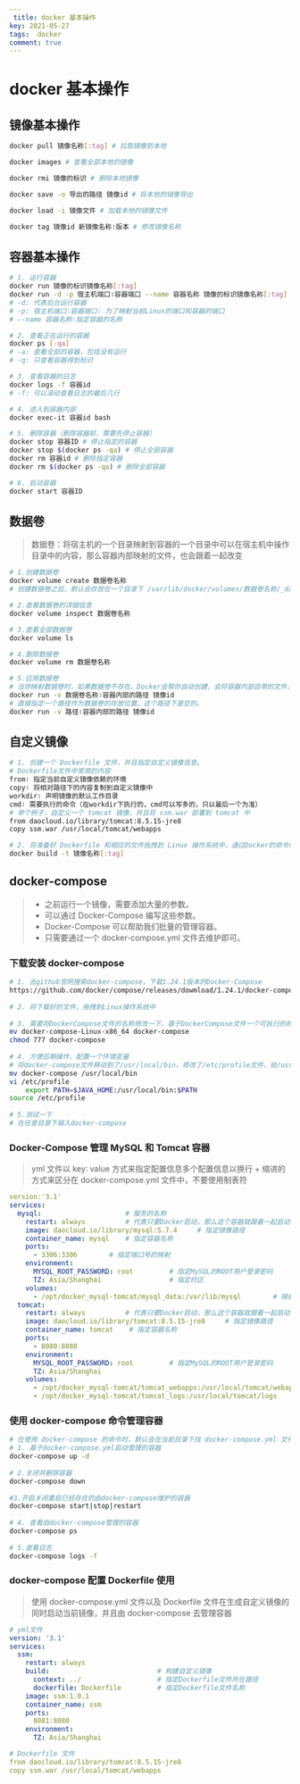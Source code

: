 ```yaml
---
 title: docker 基本操作
key: 2021-05-27
tags:  docker
comment: true
---
```


# docker 基本操作

## 镜像基本操作

```sh
docker pull 镜像名称[:tag] # 拉取镜像到本地

docker images # 查看全部本地的镜像

docker rmi 镜像的标识 # 删除本地镜像

docker save -o 导出的路径 镜像id # 将本地的镜像导出

docker load -i 镜像文件 # 加载本地的镜像文件

docker tag 镜像id 新镜像名称∶版本 # 修改镜像名称
```

## 容器基本操作

```sh
# 1. 运行容器
docker run 镜像的标识镜像名称[:tag] 
docker run -d -p 宿主机端口∶容器端口 --name 容器名称 镜像的标识镜像名称[:tag]
# -d: 代表后台运行容器
# -p: 宿主机端口∶容器端口∶ 为了映射当前Linux的端口和容器的端口
# --name 容器名称∶指定容器的名称

# 2. 查看正在运行的容器 
docker ps [-qa]
# -a: 查看全部的容器，包括没有运行
# -q: 只查看容器得到标识

# 3. 查看容器的日志 
docker logs -f 容器id
# -f: 可以滚动查看日志的最后几行

# 4. 进入到容器内部 
docker exec-it 容器id bash

# 5. 删除容器（删除容器前，需要先停止容器）
docker stop 容器ID # 停止指定的容器
docker stop $(docker ps -qa) # 停止全部容器
docker rm 容器id # 删除指定容器
docker rm $(docker ps -qa) # 删除全部容器

# 6. 启动容器
docker start 容器ID
```

## 数据卷

> 数据卷：将宿主机的一个目录映射到容器的一个目录中可以在宿主机中操作目录中的内容，那么容器内部映射的文件，也会跟着一起改变



```sh
# 1.创建数据卷
docker volume create 数据卷名称
# 创建数据卷之后，默认会存放在一个目录下 /var/lib/docker/volumes/数据卷名称/_data

# 2.查看数据卷的详细信息 
docker volume inspect 数据卷名称

# 3.查看全部数据卷 
docker volume ls

# 4.删除数据卷 
docker volume rm 数据卷名称

# 5.应用数据卷
# 当你映射数据卷时，如果数据卷不存在。Docker会帮你自动创建，会将容器内部自带的文件，存储在默认的存放路径中。 
docker run -v 数据卷名称∶容器内部的路径 镜像id
# 直接指定一个路径作为数据卷的存放位置。这个路径下是空的。 
docker run -v 路径∶容器内部的路径 镜像id
```

## 自定义镜像

```sh
# 1. 创建一个 Dockerfile 文件，并且指定自定义镜像信息。
# Dockerfile文件中常用的内容 
from∶ 指定当前自定义镜像依赖的环境
copy∶ 将相对路径下的内容复制到自定义镜像中
workdir∶ 声明镜像的默认工作目录
cmd∶ 需要执行的命令（在workdir下执行的，cmd可以写多的，只以最后一个为准）
# 举个例子，自定义一个 tomcat 镜像，并且将 ssm.war 部署到 tomcat 中 
from daocloud.io/library/tomcat:8.5.15-jre8 
copy ssm.war /usr/local/tomcat/webapps

# 2. 将准备好 Dockerfile 和相应的文件拖拽到 Linux 操作系统中，通过Docker的命令制作镜像
docker build -t 镜像名称[:tag]
```

## docker-compose

> - 之前运行一个镜像，需要添加大量的参数。
> - 可以通过 Docker-Compose 编写这些参数。
> - Docker-Compose 可以帮助我们批量的管理容器。
> - 只需要通过一个 docker-compose.yml 文件去维护即可。

### 下载安装 docker-compose

```sh
# 1. 去github官网搜索docker-compose，下载1.24.1版本的Docker-Compose
https://github.com/docker/compose/releases/dowmload/1.24.1/docker-compose-Linux-x86_64
 
# 2. 将下载好的文件，拖拽到Linux操作系统中
 
# 3. 需要将DockerCompose文件的名称修改一下，基于DockerCompose文件一个可执行的权限 
mv docker-compose-Linux-x86_64 docker-compose 
chmod 777 docker-compose
 
# 4. 方便后期操作，配置一个环境变量
# 将docker-compose文件移动到了/usr/local/bin，修改了/etc/profile文件，给/usr/local/bin配置到了PATH中 
mv docker-compose /usr/local/bin 
vi /etc/profile
    export PATH=$JAVA_HOME:/usr/local/bin:$PATH 
source /etc/profile
 
# 5.测试一下
# 在任意目录下输入docker-compose
```

### Docker-Compose 管理 MySQL 和 Tomcat 容器

> yml 文件以 key∶ value 方式来指定配置信息多个配置信息以换行 + 缩进的方式来区分在 docker-compose.yml 文件中，不要使用制表符

```yaml
version:'3.1'
services:
  mysql:                     # 服务的名称
    restart: always          # 代表只要Docker启动，那么这个容器就跟着一起启动
    image: daocloud.io/library/mysql:5.7.4     # 指定镜像路径
    container_name: mysql    # 指定容器名称
    ports:
      - 3306:3306        # 指定端口号的映射
    environment:
      MYSQL_ROOT_PASSWORD: root         # 指定MySQL的ROOT用户登录密码
      TZ: Asia/Shanghai                 # 指定时区
    volumes:
      - /opt/docker_mysql-tomcat/mysql_data:/var/lib/mysql        # 映射数据卷
  tomcat:
    restart: always          # 代表只要Docker启动，那么这个容器就跟着一起启动
    image: daocloud.io/library/tomcat:8.5.15-jre8     # 指定镜像路径
    container_name: tomcat    # 指定容器名称
    ports:
      - 8080:8080       
    environment:
      MYSQL_ROOT_PASSWORD: root         # 指定MySQL的ROOT用户登录密码
      TZ: Asia/Shanghai                 
    volumes:
      - /opt/docker_mysql-tomcat/tomcat_webapps:/usr/local/tomcat/webapps       
      - /opt/docker_mysql-tomcat/tomcat_logs:/usr/local/tomcat/logs       

```

### 使用 docker-compose 命令管理容器

```sh
# 在使用 docker-compose 的命令时，默认会在当前目录下找 docker-compose.yml 文件
# 1. 基于docker-compose.yml启动管理的容器 
docker-compose up -d
 
# 2.关闭并删除容器 
docker-compose down
 
#3.开启关闭重启已经存在的由docker-compose维护的容器 
docker-compose start|stop|restart
 
# 4. 查看由docker-compose管理的容器 
docker-compose ps
 
# 5.查看日志 
docker-compose logs -f

```

### docker-compose 配置 Dockerfile 使用

> 使用 docker-compose.yml 文件以及 Dockerfile 文件在生成自定义镜像的同时启动当前镜像，并且由 docker-compose 去管理容器

```yaml
# yml文件
version: '3.1'
services:
  ssm:
    restart: always
    build:                           # 构建自定义镜像
      context: ../                   # 指定Dockerfile文件所在路径
      dockerfile: Dockerfile         # 指定Dockerfile文件名称
    image: ssm:1.0.1
    container_name: ssm
    ports:
      8081:8080
    environment:
      TZ: Asia/Shanghai

# Dockerfile 文件
from daocloud.io/library/tomcat:8.5.15-jre8
copy ssm.war /usr/local/tomcat/webapps
```

